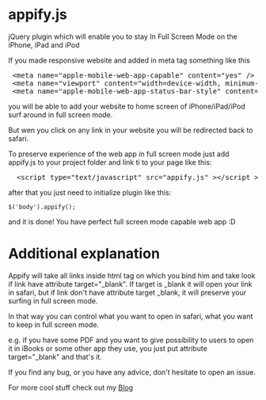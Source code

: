 appify.js
=========

jQuery plugin which will enable you to stay In Full Screen Mode on the iPhone, iPad and iPod


If you made responsive website and added in meta tag something like this

<pre>
 &lt;meta name="apple-mobile-web-app-capable" content="yes" /&gt;
 &lt;meta name="viewport" content="width=device-width, minimum-scale=1.0, maximum-scale=1.0, initial-scale=1.0, user-scalable=no" /&gt;
 &lt;meta name="apple-mobile-web-app-status-bar-style" content="black" /&gt;
</pre>

you will be able to add your website to home screen of iPhone/iPad/iPod surf around in full screen mode.

But wen you click on any link in your website you will be redirected back to safari.

To preserve experience of the web app in full screen mode just add appify.js to your project folder and link ti to your page like this:

<pre>  &lt;script type="text/javascript" src="appify.js" &gt;&lt;/script &gt; </pre>

after that you just need to initialize plugin like this:

<code>$('body').appify();</code>

and it is done! You have perfect full screen mode capable web app :D

Additional explanation 
======================

Appify will take all links inside html tag on which you bind him and take look if link have attribute target="_blank". If target is _blank it will open your link in safari, but if link don't have attribute target _blank, it will preserve your surfing in full screen mode.

In that way you can control what you want to open in safari, what you want to keep in full screen mode.

e.g. if you have some PDF and you want to give possibility to users to open it in iBooks or some other app they use, you just put attribute target="_blank" and that's it.

If you find any bug, or you have any advice, don't hesitate to open an issue.

For more cool stuff check out my [Blog](https://dragojevich.com)
